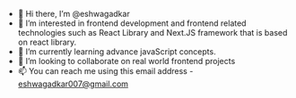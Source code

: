 - 👋 Hi there, I’m @eshwagadkar
- 👀 I’m interested in frontend development and frontend related technologies such as React Library and Next.JS framework that is based on react library. 
- 🌱 I’m currently learning advance javaScript concepts.
- 💞️ I’m looking to collaborate on real world frontend projects
- 📫 You can reach me using this email address - eshwagadkar007@gmail.com 

<!---
eshwagadkar/eshwagadkar is a ✨ special ✨ repository because its `README.md` (this file) appears on your GitHub profile.
You can click the Preview link to take a look at your changes.
--->
